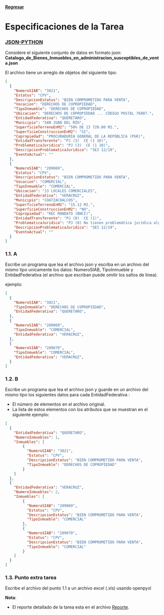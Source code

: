 #### [Regresar](../../README.md)
# Especificaciones de la Tarea
### [JSON-PYTHON](./CodigoFuente)
Considere el siguiente conjunto de datos en formato json: **Catalogo_de_Bienes_Inmuebles_en_administracion_susceptibles_de_venta.json**

El archivo tiene un arreglo de objetos del siguiente tipo:

```json
[
  {
    "NumeroSIAB": "3821",
    "Estatus": "CPV",
    "DescripcionEstatus": "BIEN COMPROMETIDO PARA VENTA",
    "Vocacion": "DERECHOS DE COPROPIEDAD",
    "TipoInmueble": "DERECHOS DE COPROPIEDAD",
    "Ubicacion": "DERECHOS DE COPROPIEDAD ... CÓDIGO POSTAL 76807.",
    "EntidadFederativa": "QUERETARO",
    "Municipio": "SAN JUAN DEL RÍO",
    "SuperficieTerrenoEnM2": "50% DE 13 720.00 M2.",
    "SuperficieConstruccionEnM2": "SI",
    "Copropiedad": "PROCURADURÍA GENERAL DE LA REPÚBLICA (PGR)",
    "EntidadTransferente": "PJ (3)  CE (1 10)",
    "ProblematicaJuridica": "PJ (3)  CE (1 10)",
    "DescripcionProblematicaJuridica": "SEI 12/19",
    "EventoActual": ""
  },
  {
    "NumeroSIAB": "289069",
    "Estatus": "CPV",
    "DescripcionEstatus": "BIEN COMPROMETIDO PARA VENTA",
    "Vocacion": "COMERCIAL",
    "TipoInmueble": "COMERCIAL",
    "Ubicacion": "13 LOCALES COMERCIALES",
    "EntidadFederativa": "VERACRUZ",
    "Municipio": "COATZACOALCOS",
    "SuperficieTerrenoEnM2": "15.12 M2.",
    "SuperficieConstruccionEnM2": "NO",
    "Copropiedad": "REC MANDATO (BNCI)",
    "EntidadTransferente": "PJ (0)  CE (1)",
    "ProblematicaJuridica": "PJ (0) No tienen problemática jurídica alguna  es decir son regulares",
    "DescripcionProblematicaJuridica": "SEI 12/19",
    "EventoActual": ""
  }
]
```


### 1.1. A

Escribe un programa que lea el archivo json y escriba en un archivo del mismo tipo unicamente los datos: NumeroSIAB, TipoInmueble y EntidadFederativa (el archivo que escriban puede omitir los saltos de linea).

ejemplo:
```json
[
  {
    "NumeroSIAB": "3821",
    "TipoInmueble": "DERECHOS DE COPROPIEDAD",
    "EntidadFederativa": "QUERETARO",
  },
  {
    "NumeroSIAB": "289069",
    "TipoInmueble": "COMERCIAL",
    "EntidadFederativa": "VERACRUZ",
  },
  {
    "NumeroSIAB": "289070",
    "TipoInmueble": "COMERCIAL",
    "EntidadFederativa": "VERACRUZ",
  }
]
```
### 1.2. B

Escribe un programa que lea el archivo json y guarde en un archivo del mismo tipo los siguientes datos para cada EntidadFederativa :

- El número de elementos en el archivo original.
- La lista de estos elementos con los atributos que se muestran en el siguiente ejemplo:

```json
[
  {
    "EntidadFederativa": "QUERETARO",
    "NumeroInmuebles": 1,
    "Inmuebles": [
        {
          "NumeroSIAB": "3821",
          "Estatus": "CPV",
          "DescripcionEstatus": "BIEN COMPROMETIDO PARA VENTA",
          "TipoInmueble": "DERECHOS DE COPROPIEDAD"
        }
    ]
  },
  {
    "EntidadFederativa": "VERACRUZ",
    "NumeroInmuebles": 2,
    "Inmuebles": [
        {
          "NumeroSIAB": "289069",
          "Estatus": "CPV",
          "DescripcionEstatus": "BIEN COMPROMETIDO PARA VENTA",
          "TipoInmueble": "COMERCIAL"
        },
        {
          "NumeroSIAB": "289070",
          "Estatus": "CPV",
          "DescripcionEstatus": "BIEN COMPROMETIDO PARA VENTA",
          "TipoInmueble": "COMERCIAL"
        }
    ]
  }
]
```
### 1.3. Punto extra tarea

Escribe el archivo del punto 1.1 a un archivo excel (.xls) usando openpyxl

**Nota**:

- El reporte detallado de la tarea esta en el archivo [Reporte](Reporte.md).
